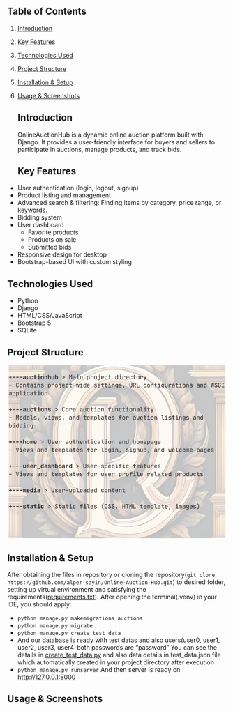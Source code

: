 ## Table of Contents

1. [Introduction](#introduction)
2. [Key Features](#key-features)
3. [Technologies Used](#technologies-used)
4. [Project Structure](#project-structure)
5. [Installation & Setup](#installation--setup)
6. [Usage & Screenshots](#usage--screenshots)

   ## Introduction

   OnlineAuctionHub is a dynamic online auction platform built with Django. It provides a user-friendly interface for buyers and sellers to participate in auctions, manage products, and track bids.

   ## Key Features

-	User authentication (login, logout, signup) 
-	Product listing and management
-	Advanced search & filtering: Finding items by category, price range, or keywords. 
-	Bidding system 
-  User dashboard 
   -  Favorite products 
 	-  Products on sale 
 	-  Submitted bids 
- Responsive design for desktop 
- Bootstrap-based UI with custom styling


## Technologies Used

- Python 
- Django 
- HTML/CSS/JavaScript
- Bootstrap 5
- SQLite

## Project Structure

![Description](images/projectstructure.png)




## Installation & Setup

After obtaining the files in repository or cloning the repository(`git clone https://github.com/alper-sayin/Online-Auction-Hub.git`) to desired folder, setting up virtual environment and satisfying the requirements([requirements.txt](requirements.txt)).
After opening the terminal(.venv) in your IDE, you should apply:

- `python manage.py makemigrations auctions` 
- `python manage.py migrate`
- `python manage.py create_test_data`
- And our database is ready with test datas and also users(user0, user1, user2, user3, user4-both passwords are “password” You can see the details in [create_test_data.py](auctions/management/commands/create_test_data.py) and also data details in test_data.json file which automatically created in your project directory after execution
- `python manage.py runserver`
 And then server is ready on http://127.0.0.1:8000 

 ## Usage & Screenshots

 














